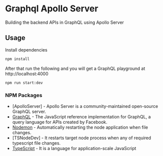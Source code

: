 # Graphql Apollo Server

Building the backend APIs in GraphQL using Apollo Server

## Usage

Install dependencies

```bash
npm install
```

After that run the following and you will get a GraphQL playground at http://localhost:4000

```bash
npm run start:dev
```

### NPM Packages

- [ApolloServer] - Apollo Server is a community-maintained open-source GraphQL server.
- [GraphQL] - The JavaScript reference implementation for GraphQL, a query language for APIs created by Facebook.
- [Nodemon] - Automatically restarting the node application when file changes.
- [TSNodeDev] - It restarts target node process when any of required typescript file changes.
- [TypeScript] - It is a language for application-scale JavaScript

[apollo-server]: https://www.npmjs.com/package/apollo-server
[graphql]: https://www.npmjs.com/package/graphql
[nodemon]: https://www.npmjs.com/package/nodemon
[ts-node-dev]: https://www.npmjs.com/package/ts-node-dev
[typescript]: https://www.npmjs.com/package/typescript
